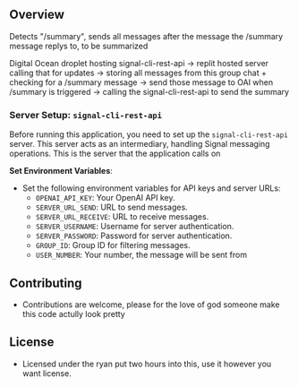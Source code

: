 ## Overview
Detects "/summary", sends all messages after the message the /summary message replys to, to be summarized

Digital Ocean droplet hosting signal-cli-rest-api -> replit hosted server calling that for updates -> storing all messages from this group chat + checking for a /summary message -> send those message to OAI when /summary is triggered -> calling the signal-cli-rest-api to send the summary

### Server Setup: `signal-cli-rest-api`
Before running this application, you need to set up the `signal-cli-rest-api` server. This server acts as an intermediary, handling Signal messaging operations. This is the server that the application calls on

**Set Environment Variables**:
   - Set the following environment variables for API keys and server URLs:
     - `OPENAI_API_KEY`: Your OpenAI API key.
     - `SERVER_URL_SEND`: URL to send messages.
     - `SERVER_URL_RECEIVE`: URL to receive messages.
     - `SERVER_USERNAME`: Username for server authentication.
     - `SERVER_PASSWORD`: Password for server authentication.
     - `GROUP_ID`: Group ID for filtering messages.
     - `USER_NUMBER`: Your number, the message will be sent from

## Contributing
- Contributions are welcome, please for the love of god someone make this code actully look pretty

## License
- Licensed under the ryan put two hours into this, use it however you want license.
